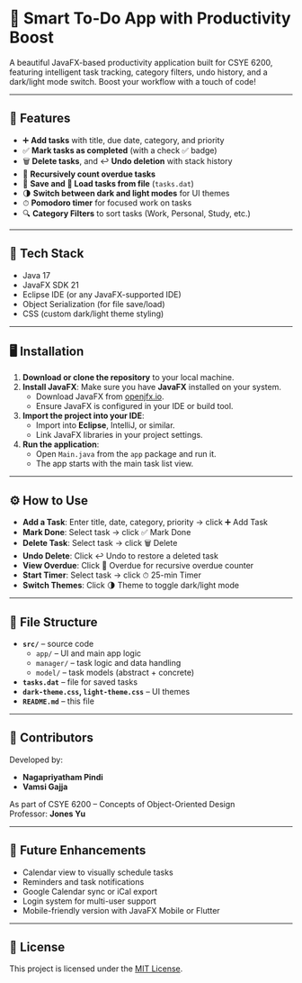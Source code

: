 # 📝 Smart To-Do App with Productivity Boost

A beautiful JavaFX-based productivity application built for CSYE 6200, featuring intelligent task tracking, category filters, undo history, and a dark/light mode switch. Boost your workflow with a touch of code!

---

## 🚀 Features

- ➕ **Add tasks** with title, due date, category, and priority
- ✅ **Mark tasks as completed** (with a check ✅ badge)
- 🗑 **Delete tasks**, and ↩️ **Undo deletion** with stack history
- 📅 **Recursively count overdue tasks**
- 📂 **Save and 💾 Load tasks from file** (`tasks.dat`)
- 🌗 **Switch between dark and light modes** for UI themes
- ⏱ **Pomodoro timer** for focused work on tasks
- 🔍 **Category Filters** to sort tasks (Work, Personal, Study, etc.)

---

## 🧰 Tech Stack

- Java 17
- JavaFX SDK 21
- Eclipse IDE (or any JavaFX-supported IDE)
- Object Serialization (for file save/load)
- CSS (custom dark/light theme styling)

---

## 🖥️ Installation

1. **Download or clone the repository** to your local machine.
2. **Install JavaFX**: Make sure you have **JavaFX** installed on your system.
   - Download JavaFX from [openjfx.io](https://openjfx.io/).
   - Ensure JavaFX is configured in your IDE or build tool.
3. **Import the project into your IDE**:
   - Import into **Eclipse**, IntelliJ, or similar.
   - Link JavaFX libraries in your project settings.
4. **Run the application**:
   - Open `Main.java` from the `app` package and run it.
   - The app starts with the main task list view.

---

## ⚙️ How to Use

- **Add a Task**: Enter title, date, category, priority → click ➕ Add Task
- **Mark Done**: Select task → click ✅ Mark Done
- **Delete Task**: Select task → click 🗑 Delete
- **Undo Delete**: Click ↩️ Undo to restore a deleted task
- **View Overdue**: Click 📅 Overdue for recursive overdue counter
- **Start Timer**: Select task → click ⏱ 25-min Timer
- **Switch Themes**: Click 🌗 Theme to toggle dark/light mode


---

## 📂 File Structure

- **`src/`** – source code
  - `app/` – UI and main app logic
  - `manager/` – task logic and data handling
  - `model/` – task models (abstract + concrete)
- **`tasks.dat`** – file for saved tasks
- **`dark-theme.css`, `light-theme.css`** – UI themes
- **`README.md`** – this file

---

## 👥 Contributors

Developed by:
- **Nagapriyatham Pindi**
- **Vamsi Gajja**

As part of CSYE 6200 – Concepts of Object-Oriented Design  
Professor: **Jones Yu**

---

## 🔮 Future Enhancements

- Calendar view to visually schedule tasks
- Reminders and task notifications
- Google Calendar sync or iCal export
- Login system for multi-user support
- Mobile-friendly version with JavaFX Mobile or Flutter

---

## 📄 License

This project is licensed under the [MIT License](https://opensource.org/licenses/MIT).